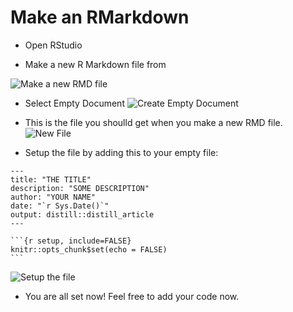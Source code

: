 # Make an RMarkdown

- Open RStudio  

- Make a new R Markdown file from   

![Make a new RMD file](https://i.imgur.com/aIe3vtN.png)  

- Select Empty Document
![Create Empty Document](https://i.imgur.com/IJFf22j.png)  

- This is the file you shoulld get when you make a new RMD file.
![New File](https://i.imgur.com/czUf3oP.png)  

- Setup the file by adding this to your empty file:  
````
---
title: "THE TITLE"
description: "SOME DESCRIPTION"
author: "YOUR NAME"
date: "`r Sys.Date()`"
output: distill::distill_article
---

```{r setup, include=FALSE}
knitr::opts_chunk$set(echo = FALSE)
```
````
![Setup the file](https://i.imgur.com/Kmab4Iy.png)  

- You are all set now! Feel free to add your code now.
